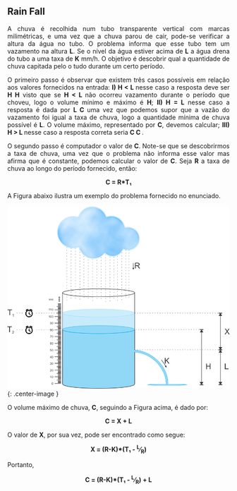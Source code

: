 <div id="rain">

</div>

## Rain Fall

<p align="justify">

</p>
<p align="justify">
A chuva é recolhida num tubo transparente vertical com marcas milimétricas, e uma vez que a chuva parou de cair, pode-se verificar a altura da água no tubo. O problema informa que esse tubo tem um vazamento na altura <b>L</b>. Se o nível da água estiver acima de <b>L</b> a água drena do tubo a uma taxa de <b>K</b> mm/h. O objetivo é descobrir qual a quantidade de chuva capitada pelo o tudo durante um certo período.
</p>

<p align="justify">
O primeiro passo é observar que existem três casos possíveis em relação aos valores fornecidos na entrada:  <b>I) H &lt; L </b> nesse caso a resposta deve ser <b>H H</b> visto que se <b>H &lt; L </b> não ocorreu vazamento durante o período que choveu, logo o volume mínimo e máximo é <b>H</b>;  <b>II) H &#61; L</b> nesse caso a resposta é dada por <b> L C </b> uma vez que podemos supor que a vazão do vazamento foi igual a taxa de chuva, logo a quantidade mínima de chuva possível é <b>L</b>. O volume máximo, representado por <b>C</b>, devemos  calcular;  <b>III) H &gt; L </b> nesse caso a resposta correta seria <b> C C </b>.
</p>

<p align="justify">
O segundo passo é computador o valor de <b>C</b>. Note-se que se descobrirmos a taxa de chuva, uma vez que o problema não informa esse valor mas afirma que é constante, podemos calcular o valor de <b>C</b>. Seja <b>R</b> a taxa de chuva ao longo do período fornecido, então:
</p>

<p align="middle"> <b> C = R*T&#8321; </b> </p>

<p align="justify">
A Figura abaixo ilustra um exemplo do problema fornecido no enunciado.
</p>

![Desenho representando a situação mostrada no enunciado](/_assets/images/chuva.png){: .center-image }

<p align="justify">
O volume máximo de chuva, <b>C</b>, seguindo a Figura acima, é dado por:
</p>

<p align="middle"> <b> C = X + L </b> </p>

<p align="justify">
O valor de <b>X</b>, por sua vez, pode ser encontrado como segue:
</p>

<p align="middle"> <b> X = (R-K)*(T&#8321; - <sup>L</sup>&frasl;<sub>R</sub>) </b> </p>

<p align="justify">
Portanto,
</p>

<p align="middle"> <b> C = (R-K)*(T&#8321; - <sup>L</sup>&frasl;<sub>R</sub>) + L </b> </p>

